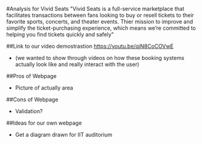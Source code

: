 #Analysis for Vivid Seats
"Vivid Seats is a full-service marketplace that facilitates transactions between fans looking to buy or resell tickets to their favorite sports, concerts, and theater events. Thier mission to improve and simplify the ticket-purchasing experience, which means we’re committed to helping you find tickets quickly and safely"

##Link to our video demostrastion
https://youtu.be/qjN8CoCOVwE

* (we wanted to show through videos on how these booking systems actually look like and really interact with the user)

##Pros of Webpage

* Picture of actually area 

##Cons of Webpage

* Validation?


##Ideas for our own webpage 

* Get a diagram drawn for IIT auditorium 